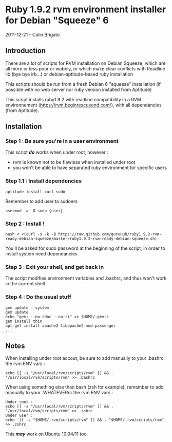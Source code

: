 Ruby 1.9.2 rvm environment installer for Debian "Squeeze" 6
===========================================================

2011-12-21 - Colin Brigato

Introduction
------------
There are a lot of scripts for RVM installation on Debian Squeeze, which are all more or less poor or wobbly, or which make clear conflicts with Readline lib (bye bye irb...) or debian-aptitude-based ruby installation

This scripts should be run from a fresh Debian 6 "squeeze" installation (if possible with no web server nor ruby version installed from Aptitude)

This script installs ruby1.9.2 with readline compatibility in a RVM environnement (https://rvm.beginrescueend.com/), with all dependancies (from Aptitude).

Installation
------------

### Step 1 : Be sure you're in a user environment

This script _**do**_ works when under root, however :
* rvm is known not to be flawless when installed under root
* you won't be able to have separated ruby environment for specific users


### Step 1.1 : Install dependencies

    aptitude install curl sudo

Remember to add user to sudoers

    usermod -a -G sudo {user}

### Step 2 : Install !

    bash < <(curl -s -k -B https://raw.github.com/guruHub/ruby1.9.2-rvm-ready-debian-squeeze/master/ruby1.9.2-rvm-ready-debian-squeeze.sh)

You'll be asked for sudo password at the beginning of the script, in order to install system need dependancies.

### Step 3 : Exit your shell, and get back in

The script modifies environment variables and .bashrc, and thus won't work in the current shell

### Step 4 : Do the usual stuff

    gem update --system
    gem update
    echo "gem: --no-rdoc --no-ri" >> $HOME/.gemrc
    gem install thin
    apt-get install apache2 libapache2-mod-passenger
    ...

Notes
-----

When installing under root accout, be sure to add manually to your .bashrc the rvm ENV vars : 

    echo [[ -s "/usr/local/rvm/scripts/rvm" ]] && . "/usr/local/rvm/scripts/rvm" >> .bashrc

When using something else than bash (zsh for example), remember to add manually to your .WHATEVERrc the rvm ENV vars :

    Under root :
    echo [[ -s "/usr/local/rvm/scripts/rvm" ]] && . "/usr/local/rvm/scripts/rvm" >> .zshrc
    Under user :
    echo '[[ -s "$HOME/.rvm/scripts/rvm" ]] && . "$HOME/.rvm/scripts/rvm"' >> .zshrc

This _**may**_ work on Ubuntu 10.04/11 too
